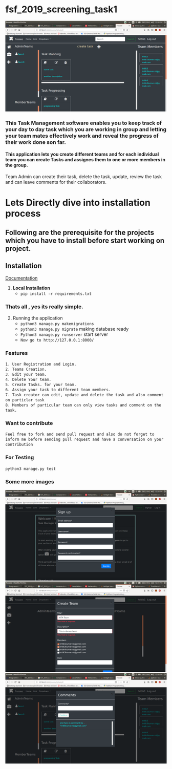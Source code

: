 # fsf_2019_screening_task1


![alt text](https://github.com/Eagle732/fsf_2019_screening_task1/blob/master/static/assets/images/Screenshot%20from%202019-03-31%2012-40-11.png)

### This Task Management software enables you to keep track of your day to day task which you are working in group and letting your team mates effectively work and reveal the progress of their work done son far.


#### This application lets you create different teams and for each individual team you can create Tasks and assignes them to one or more members in the group.
Team Admin can create their task, delete the task, update, review the task and can leave comments for their collaborators.



# Lets Directly dive into installation process
## Following are the prerequisite for the projects which you have to install before start working on project.
## Installation

[Documentation](https://github.com/Eagle732/fsf_2019_screening_task1/blob/master/Documentation.pdf)

1. **Local Installation**
    * `pip install -r requirements.txt`


### Thats all , yes its really simple.



2. Running the application
    * `python3 manage.py makemigrations`
    * `python3 manage.py migrate`           making database ready
    * `Python3 manage.py runserver`         start server
    * `Now go to http://127.0.0.1:8000/`

### Features
    1. User Registration and Login.
    2. Teams Creation.
    3. Edit your team.
    4. Delete Your team.
    5. Create Tasks. for your team.
    6. Assign your task to different team members.
    7. Task creator can edit, update and delete the task and also comment on particlar task
    8. Members of particular team can only view tasks and comment on the task. 

### Want to contribute

    Feel free to fork and send pull request and also do not forget to inform me before sending pull request and have a conversation on your contribution 



### For Testing

    python3 manage.py test


### Some more images
![alt text](https://github.com/Eagle732/fsf_2019_screening_task1/blob/master/static/assets/images/Screenshot%20from%202019-03-31%2012-28-05.png)
![alt text](https://github.com/Eagle732/fsf_2019_screening_task1/blob/master/static/assets/images/Screenshot%20from%202019-03-31%2012-31-20.png)
![alt text](https://github.com/Eagle732/fsf_2019_screening_task1/blob/master/static/assets/images/Screenshot%20from%202019-03-31%2012-40-55.png)

